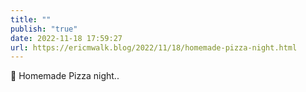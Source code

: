 ```yaml
---
title: ""
publish: "true"
date: 2022-11-18 17:59:27
url: https://ericmwalk.blog/2022/11/18/homemade-pizza-night.html
---
```

<div xmlns="http://www.w3.org/1999/xhtml">
<p>🍕 Homemade Pizza night..</p>
</div>